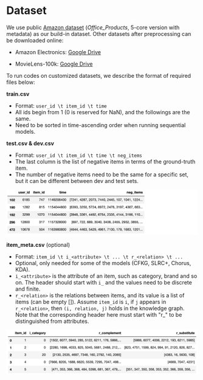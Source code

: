 # Dataset

We use public [Amazon dataset](http://jmcauley.ucsd.edu/data/amazon/links.html) (*Office_Products*, 5-core version with metadata) as our build-in dataset.  Other datasets after preprocessing can be downloaded online:

* Amazon Electronics: [Google Drive](https://drive.google.com/drive/folders/1F2DSMOwHQgQRmuKMjN24FcqyVh-RrlFe?usp=sharing)

* MovieLens-100k: [Google Drive](https://drive.google.com/drive/folders/1rhUQwTYVai4kt54GAjdFUU4CVryNPwC9?usp=sharing)

To run codes on customized datasets, we describe the format of required files below:



**train.csv**

- Format: `user_id \t item_id \t time`
- All ids begin from 1 (0 is reserved for NaN), and the followings are the same.
- Need to be sorted in time-ascending order when running sequential models.



**test.csv & dev.csv**

- Format: `user_id \t item_id \t time \t neg_items`
- The last column is the list of negative items in terms of the ground-truth item.
- The number of negative items need to be the same for a specific set, but it can be different between dev and test sets.

![dev/test data format](../log/_static/format_test.png)



**item_meta.csv** (optional)

- Format: `item_id \t i_<attribute> \t ... \t r_<relation> \t ...`
- Optional, only needed for some of the models (CFKG, SLRC+, Chorus, KDA).
- `i_<attribute>` is the attribute of an item, such as category, brand and so on. The header should start with `i_` and the values need to be discrete and finite.
- `r_<relation>` is the relations between items, and its value is a list of items (can be empty []). Assume `item_id` is `i`, if `j` appears in `r_<relation>`, then `(i, relation, j)` holds in the knowledge graph. Note that the corresponding header here must start with "r_" to be distinguished from attributes.

![meta data format](../log/_static/format_meta.png)
